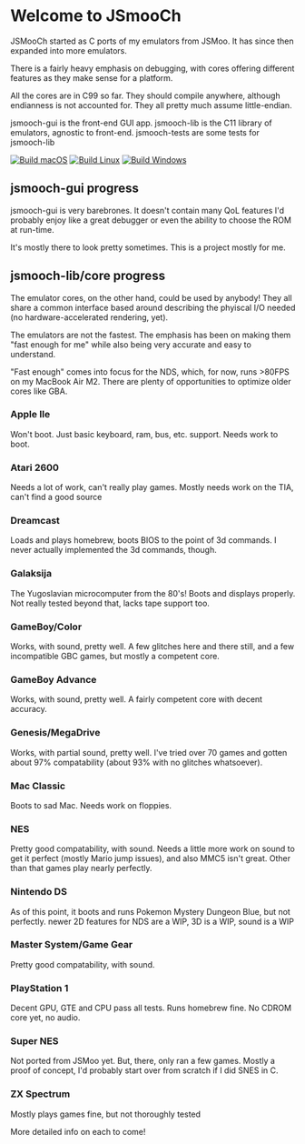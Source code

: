 # Welcome to JSmooCh

JSMooCh started as C ports of my emulators from JSMoo. It has since then expanded into more emulators.

There is a fairly heavy emphasis on debugging, with cores offering different features as they make sense for a platform.

All the cores are in C99 so far. They should compile anywhere, although endianness is not accounted for. They all pretty much assume little-endian.

jsmooch-gui is the front-end GUI app.
jsmooch-lib is the C11 library of emulators, agnostic to front-end.
jsmooch-tests are some tests for jsmooch-lib

[![Build macOS](https://github.com/raddad772/jsmooch-emus/actions/workflows/build-macos.yml/badge.svg)](https://github.com/raddad772/jsmooch-emus/actions/workflows/build-macos.yml)
[![Build Linux](https://github.com/raddad772/jsmooch-emus/actions/workflows/build-linux.yml/badge.svg)](https://github.com/raddad772/jsmooch-emus/actions/workflows/build-linux.yml)
[![Build Windows](https://github.com/raddad772/jsmooch-emus/actions/workflows/build-windows.yml/badge.svg)](https://github.com/raddad772/jsmooch-emus/actions/workflows/build-windows.yml)

## jsmooch-gui progress
jsmooch-gui is very barebrones. It doesn't contain many QoL features I'd probably enjoy like a great debugger or even the ability to choose the ROM at run-time.

It's mostly there to look pretty sometimes. This is a project mostly for me.

## jsmooch-lib/core progress
The emulator cores, on the other hand, could be used by anybody! They all share a common interface based around describing the phyiscal I/O needed (no hardware-accelerated rendering, yet).

The emulators are not the fastest. The emphasis has been on making them "fast enough for me" while also being very accurate and easy to understand.

"Fast enough" comes into focus for the NDS, which, for now, runs >80FPS on my MacBook Air M2. There are plenty of opportunities to optimize older cores like GBA.

### Apple IIe
Won't boot. Just basic keyboard, ram, bus, etc. support. Needs work to boot.

### Atari 2600
Needs a lot of work, can't really play games. Mostly needs work on the TIA, can't find a good source

### Dreamcast
Loads and plays homebrew, boots BIOS to the point of 3d commands. I never actually implemented the 3d commands, though.

### Galaksija
The Yugoslavian microcomputer from the 80's! Boots and displays properly. Not really tested beyond that, lacks tape support too.

### GameBoy/Color
Works, with sound, pretty well. A few glitches here and there still, and a few incompatible GBC games, but mostly a competent core.

### GameBoy Advance
Works, with sound, pretty well. A fairly competent core with decent accuracy.

### Genesis/MegaDrive
Works, with partial sound, pretty well. I've tried over 70 games and gotten about 97% compatability (about 93% with no glitches whatsoever).

### Mac Classic
Boots to sad Mac. Needs work on floppies.

### NES
Pretty good compatability, with sound. Needs a little more work on sound to get it perfect (mostly Mario jump issues), and also MMC5 isn't great. Other than that games play nearly perfectly.

### Nintendo DS
As of this point, it boots and runs Pokemon Mystery Dungeon Blue, but not perfectly. newer 2D features for NDS are a WIP, 3D is a WIP, sound is a WIP

### Master System/Game Gear
Pretty good compatability, with sound.

### PlayStation 1
Decent GPU, GTE and CPU pass all tests. Runs homebrew fine. No CDROM core yet, no audio.

### Super NES
Not ported from JSMoo yet. But, there, only ran a few games. Mostly a proof of concept, I'd probably start over from scratch if I did SNES in C.

### ZX Spectrum
Mostly plays games fine, but not thoroughly tested

More detailed info on each to come!

